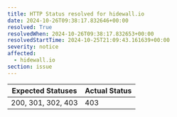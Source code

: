```yaml
---
title: HTTP Status resolved for hidewall.io
date: 2024-10-26T09:38:17.832646+00:00
resolved: True
resolvedWhen: 2024-10-26T09:38:17.832653+00:00
resolvedStartTime: 2024-10-25T21:09:43.161639+00:00
severity: notice
affected:
  - hidewall.io
section: issue
---
```


| Expected Statuses | Actual Status  |
|-------------------|----------------|
| 200, 301, 302, 403 | 403 |
